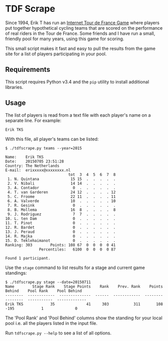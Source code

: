 TDF Scrape
==========

Since 1994, Erik T has run an [Internet Tour de France Game](http://ifarm.nl/tdf/)
where players put together
hypothetical cycling teams that are scored on the performance of real riders
in the Tour de France. Some friends and I have run a small, friendly pool 
for many years, using this game for scoring.

This small script makes it fast and easy to pull the results from the game site
for a list of players participating in your pool.

Requirements
------------

This script requires Python v3.4 and the `pip` utility to install additional
libraries.

Usage
-----

The list of players is read from a text file with each player's name on a separate
line. For example:

```
Erik TKS
```

With this file, all player's teams can be listed:

```
$ ./tdfscrape.py teams --year=2015

Name:    Erik TKS
Date:    20150705 23:51:28
Country: The Netherlands
E-mail:  erixxxxx@xxxxxxxx.nl
                            tot  3  4  5  6  7  8
 1. N. Quintana              15 15  .  .  .  .  .
 2. V. Nibali                14 14  .  .  .  .  .
 3. A. Contador               0  .  .  .  .  .  .
 4. T. van Garderen          24 12  .  .  .  . 12
 5. C. Froome                22 11  .  .  .  . 11
 6. A. Valverde              10  .  .  .  .  . 10
 7. R. Gesink                 0  .  .  .  .  .  .
 8. B. Mollema               16  8  .  .  .  .  8
 9. J. Rodriguez              7  7  .  .  .  .  .
10. L. ten Dam                0  .  .  .  .  .  .
11. T. Pinot                  0  .  .  .  .  .  .
12. R. Bardet                 0  .  .  .  .  .  .
13. J. Peraud                 0  .  .  .  .  .  .
14. R. Majka                  0  .  .  .  .  .  .
15. D. Teklehaimanot          0  .  .  .  .  .  .
Ranking: 303        Points: 108 67  0  0  0  0 41
               Percentiles:   6100  0  0  0  0 87

Found 1 participant.
```
Use the `stage` command to list results for a stage and current game standings:
```
$ ./tdfscrape.py stage --date=20150711
Name        Stage Rank    Stage Points    Rank    Prev. Rank    Points    Behind    Pool Rank    Pool Behind
--------  ------------  --------------  ------  ------------  --------  --------  -----------  -------------
Erik TKS            35              41     303           311       108      -195            1              0
```

The 'Pool Rank' and 'Pool Behind' columns show the standing for your local pool i.e. 
all the players listed in the input file.

Run `tdfscrape.py --help` to see a list of all options.
